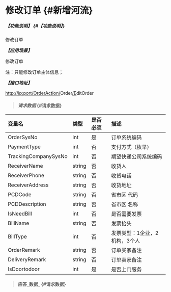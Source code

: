 # 修改订单 {#新增河流}

##### _【功能说明】_ {#【功能说明】}

修改订单

_**【应用场景】**_

修改订单

注：只能修改订单主体信息；

_**【接口地址】**_

[http://ip:port/OrderAction/](http://ip:port/HMAction/River/AddRiver)Order[/E](http://ip:port/HMAction/River/AddRiver)ditOrder

> #### _请求数据_ {#请求数据}

| 变量名 | 类型 | 是否必须 | 描述 |
| :--- | :--- | :--- | :--- |
| OrderSysNo | int | 是 | 订单系统编码 |
| PaymentType | int | 否 | 支付方式（枚举） |
| TrackingCompanySysNo | int | 否 | 期望快递公司系统编码 |
| ReceiverName | string | 否 | 收货人 |
| ReceiverPhone | string | 否 | 收货电话 |
| ReceiverAddress | string | 否 | 收货地址 |
| PCDCode | string | 否 | 省市区 代码 |
| PCDDescription | string | 否 | 省市区 名称 |
| IsNeedBill | int | 否 | 是否需要发票 |
| BillName | string | 否 | 发票抬头 |
| BillType | int | 否 | 发票类型：1企业，2机构，3个人 |
| OrderRemark | string | 否 | 订单买家备注 |
| DeliveryRemark | string | 否 | 订单卖家备注 |
|IsDoortodoor|int | 是 | 是否上门服务|



> #### 应答_数据_ {#请求数据}




